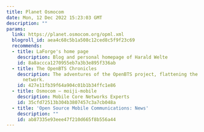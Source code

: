 ```yaml
---
title: Planet Osmocom
date: Mon, 12 Dec 2022 15:23:03 GMT
description: ""
params:
  link: https://planet.osmocom.org/opml.xml
  blogroll_id: aea4c68c5b1a508c12ced8c5f9f23c69
  recommends:
  - title: LaForge's home page
    description: Blog and personal homepage of Harald Welte
    id: 8a8accca1270955eb7a3b3e895f336ab
  - title: The OpenBTS Chronicles
    description: The adventures of the OpenBTS project, flattening the cellular core
      network.
    id: 427e11fb39f64a904c01b1b34ffc1e86
  - title: Osmocom – moiji-mobile
    description: Mobile Core Networks Experts
    id: 35cfd72513b304b3807457c3a7cb048a
  - title: 'Open Source Mobile Communications: News'
    description: ""
    id: ab87335e93eee47f210d665f8b556a44
---
```

